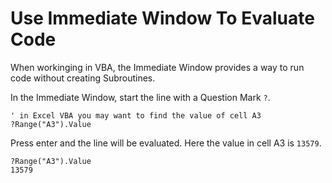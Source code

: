 # Use Immediate Window To Evaluate Code

When workinging in VBA, the Immediate Window provides a way to run code without creating Subroutines.

In the Immediate Window, start the line with a Question Mark `?`.
```vba
' in Excel VBA you may want to find the value of cell A3
?Range("A3").Value
```

Press enter and the line will be evaluated.
Here the value in cell A3 is `13579`.

```vba
?Range("A3").Value
13579
```
